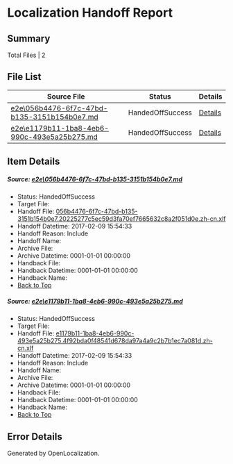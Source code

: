 # <a name='report-top'></a> Localization Handoff Report

## Summary
 Total Files | 2

## File List
 Source File | Status | Details 
 ----------- | ------ | ------- 
 [e2e\056b4476-6f7c-47bd-b135-3151b154b0e7.md](https://github.com/OpenLocalizationTestOrg/ol-test0/blob/44ab15f0ff949e2fa09ea695d260e8fb2f0ce752/e2e/056b4476-6f7c-47bd-b135-3151b154b0e7.md) | HandedOffSuccess | [Details](#7afaffdb54cda1429022b93b78f783f2e493d26f1)
 [e2e\e1179b11-1ba8-4eb6-990c-493e5a25b275.md](https://github.com/OpenLocalizationTestOrg/ol-test0/blob/44ab15f0ff949e2fa09ea695d260e8fb2f0ce752/e2e/e1179b11-1ba8-4eb6-990c-493e5a25b275.md) | HandedOffSuccess | [Details](#0fa7ead58e074b0572996c46907fd0afcc10b34414)

## Item Details
##### <a name='7afaffdb54cda1429022b93b78f783f2e493d26f1'></a> Source: [e2e\056b4476-6f7c-47bd-b135-3151b154b0e7.md](https://github.com/OpenLocalizationTestOrg/ol-test0/blob/44ab15f0ff949e2fa09ea695d260e8fb2f0ce752/e2e/056b4476-6f7c-47bd-b135-3151b154b0e7.md)
* Status: HandedOffSuccess
* Target File: 
* Handoff File: [056b4476-6f7c-47bd-b135-3151b154b0e7.20225277c5ec59d3fa70ef7665632c8a2f051d0e.zh-cn.xlf](https://github.com/OpenLocalizationTestOrg/ol-test0-handoff/blob/4afb0229086db001300f236110684db41d13a728/ol-handoff/OpenLocalizationTestOrg/ol-test0-zhcn/shujia/ht/056b4476-6f7c-47bd-b135-3151b154b0e7.20225277c5ec59d3fa70ef7665632c8a2f051d0e.zh-cn.xlf)
* Handoff Datetime: 2017-02-09 15:54:33
* Handoff Reason: Include
* Handoff Name: 
* Archive File: 
* Archive Datetime: 0001-01-01 00:00:00
* Handback File: 
* Handback Datetime: 0001-01-01 00:00:00
* Handback Name: 
* [Back to Top](#report-top)

##### <a name='0fa7ead58e074b0572996c46907fd0afcc10b34414'></a> Source: [e2e\e1179b11-1ba8-4eb6-990c-493e5a25b275.md](https://github.com/OpenLocalizationTestOrg/ol-test0/blob/44ab15f0ff949e2fa09ea695d260e8fb2f0ce752/e2e/e1179b11-1ba8-4eb6-990c-493e5a25b275.md)
* Status: HandedOffSuccess
* Target File: 
* Handoff File: [e1179b11-1ba8-4eb6-990c-493e5a25b275.4f92bda0f48541d678da97a4a9c2b7b1ec7a081d.zh-cn.xlf](https://github.com/OpenLocalizationTestOrg/ol-test0-handoff/blob/4afb0229086db001300f236110684db41d13a728/ol-handoff/OpenLocalizationTestOrg/ol-test0-zhcn/shujia/ht/e1179b11-1ba8-4eb6-990c-493e5a25b275.4f92bda0f48541d678da97a4a9c2b7b1ec7a081d.zh-cn.xlf)
* Handoff Datetime: 2017-02-09 15:54:33
* Handoff Reason: Include
* Handoff Name: 
* Archive File: 
* Archive Datetime: 0001-01-01 00:00:00
* Handback File: 
* Handback Datetime: 0001-01-01 00:00:00
* Handback Name: 
* [Back to Top](#report-top)


## Error Details

Generated by OpenLocalization.
